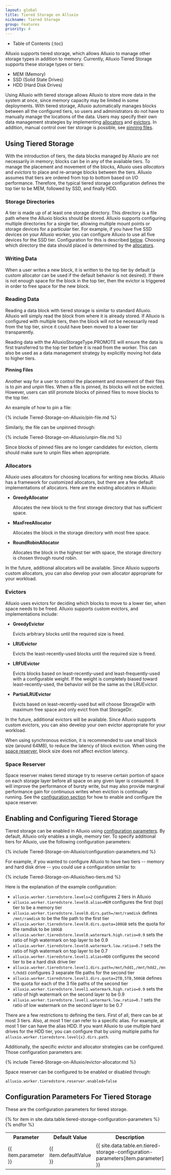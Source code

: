 ```yaml
---
layout: global
title: Tiered Storage on Alluxio
nickname: Tiered Storage
group: Features
priority: 4
---
```


* Table of Contents
{:toc}

Alluxio supports tiered storage, which allows Alluxio to manage other storage types in addition to
memory. Currently, Alluxio Tiered Storage supports these storage types or tiers:

* MEM (Memory)
* SSD (Solid State Drives)
* HDD (Hard Disk Drives)

Using Alluxio with tiered storage allows Alluxio to store more data in the system at once,
since memory capacity may be limited in some deployments. With tiered storage, Alluxio
automatically manages blocks between all the configured tiers, so users and administrators do not
have to manually manage the locations of the data. Users may specify their own data management
strategies by implementing [allocators](#allocators) and [evictors](#evictors). In addition, manual
control over tier storage is possible, see [pinning files](#pinning-files).

## Using Tiered Storage

With the introduction of tiers, the data blocks managed by Alluxio are not necessarily in memory;
blocks can be in any of the available tiers. To manage the placement and movement of the blocks,
Alluxio uses *allocators* and *evictors* to place and re-arrange blocks between the tiers. Alluxio
assumes that tiers are ordered from top to bottom based on I/O performance. Therefore, the typical
tiered storage configuration defines the top tier to be MEM, followed by SSD, and finally HDD.

### Storage Directories

A tier is made up of at least one storage directory. This directory is a file path where the Alluxio
blocks should be stored. Alluxio supports configuring multiple directories for a single tier,
allowing multiple mount points or storage devices for a particular tier. For example, if you have
five SSD devices on your Alluxio worker, you can configure Alluxio to use all five devices for the
SSD tier. Configuration for this is described [below](#enabling-and-configuring-tiered-storage).
Choosing which directory the data should placed is determined by the [allocators](#allocators).

### Writing Data

When a user writes a new block, it is written to the top tier by default (a custom allocator can be
used if the default behavior is not desired). If there is not enough space for the block in the top
tier, then the evictor is triggered in order to free space for the new block.

### Reading Data

Reading a data block with tiered storage is similar to standard Alluxio. Alluxio will simply read
the block from where it is already stored. If Alluxio is configured with multiple tiers, then the
block will not be necessarily read from the top tier, since it could have been moved to a lower tier
transparently.

Reading data with the AlluxioStorageType.PROMOTE will ensure the data is first transferred to the
top tier before it is read from the worker. This can also be used as a data management strategy by
explicitly moving hot data to higher tiers.

#### Pinning Files

Another way for a user to control the placement and movement of their files is to *pin* and *unpin*
files. When a file is pinned, its blocks will not be evicted. However, users can still promote
blocks of pinned files to move blocks to the top tier.

An example of how to pin a file:

{% include Tiered-Storage-on-Alluxio/pin-file.md %}

Similarly, the file can be unpinned through:

{% include Tiered-Storage-on-Alluxio/unpin-file.md %}

Since blocks of pinned files are no longer candidates for eviction, clients should make sure to
unpin files when appropriate.

### Allocators

Alluxio uses allocators for choosing locations for writing new blocks. Alluxio has a framework for
customized allocators, but there are a few default implementations of allocators. Here are the
existing allocators in Alluxio:

* **GreedyAllocator**

    Allocates the new block to the first storage directory that has sufficient space.

* **MaxFreeAllocator**

    Allocates the block in the storage directory with most free space.

* **RoundRobinAllocator**

    Allocates the block in the highest tier with space, the storage directory is chosen through
    round robin.

In the future, additional allocators will be available. Since Alluxio supports custom allocators,
you can also develop your own allocator appropriate for your workload.

### Evictors

Alluxio uses evictors for deciding which blocks to move to a lower tier, when space needs to be
freed. Alluxio supports custom evictors, and implementations include:

* **GreedyEvictor**

    Evicts arbitrary blocks until the required size is freed.

* **LRUEvictor**

    Evicts the least-recently-used blocks until the required size is freed.

* **LRFUEvictor**

    Evicts blocks based on least-recently-used and least-frequently-used with a configurable weight.
    If the weight is completely biased toward least-recently-used, the behavior will be the same as
    the LRUEvictor.

* **PartialLRUEvictor**

    Evicts based on least-recently-used but will choose StorageDir with maximum free space and
    only evict from that StorageDir.

In the future, additional evictors will be available. Since Alluxio supports custom evictors,
you can also develop your own evictor appropriate for your workload.

When using synchronous eviction, it is recommended to use small block size (around 64MB),
to reduce the latency of block eviction. When using the [space reserver](#space-reserver), block
size does not affect eviction latency.

### Space Reserver

Space reserver makes tiered storage try to reserve certain portion of space on each storage layer
before all space on any given layer is consumed. It will improve the performance of bursty write,
but may also provide marginal performance gain for continuous writes when eviction is continually
running. See the [configuration section](#enabling-and-configuring-tiered-storage) for how to enable
and configure the space reserver.

## Enabling and Configuring Tiered Storage

Tiered storage can be enabled in Alluxio using
[configuration parameters](Configuration-Settings.html). By default, Alluxio only enables a single,
memory tier. To specify additional tiers for Alluxio, use the following configuration parameters:

{% include Tiered-Storage-on-Alluxio/configuration-parameters.md %}

For example, if you wanted to configure Alluxio to have two tiers -- memory and hard disk drive --
you could use a configuration similar to:

{% include Tiered-Storage-on-Alluxio/two-tiers.md %}

Here is the explanation of the example configuration:

* `alluxio.worker.tieredstore.levels=2` configures 2 tiers in Alluxio
* `alluxio.worker.tieredstore.level0.alias=MEM` configures the first (top) tier to be a memory tier
* `alluxio.worker.tieredstore.level0.dirs.path=/mnt/ramdisk` defines `/mnt/ramdisk` to be the file
path to the first tier
* `alluxio.worker.tieredstore.level0.dirs.quota=100GB` sets the quota for the ramdisk to be `100GB`
* `alluxio.worker.tieredstore.level0.watermark.high.ratio=0.9` sets the ratio of high watermark on
top layer to be 0.9
* `alluxio.worker.tieredstore.level0.watermark.low.ratio=0.7` sets the ratio of high watermark on 
top layer to be 0.7
* `alluxio.worker.tieredstore.level1.alias=HDD` configures the second tier to be a hard disk drive tier
* `alluxio.worker.tieredstore.level1.dirs.path=/mnt/hdd1,/mnt/hdd2,/mnt/hdd3` configures 3 separate
file paths for the second tier
* `alluxio.worker.tieredstore.level1.dirs.quota=2TB,5TB,500GB` defines the quota for each of the 3
file paths of the second tier
* `alluxio.worker.tieredstore.level1.watermark.high.ratio=0.9` sets the ratio of high watermark on
the second layer to be 0.9
* `alluxio.worker.tieredstore.level1.watermark.low.ratio=0.7` sets the ratio of low watermark on
the second layer to be 0.7

There are a few restrictions to defining the tiers. First of all, there can be at most 3 tiers.
Also, at most 1 tier can refer to a specific alias. For example, at most 1 tier can have the
alias HDD. If you want Alluxio to use multiple hard drives for the HDD tier, you can configure that
by using multiple paths for `alluxio.worker.tieredstore.level{x}.dirs.path`.

Additionally, the specific evictor and allocator strategies can be configured. Those configuration
parameters are:

{% include Tiered-Storage-on-Alluxio/evictor-allocator.md %}

Space reserver can be configured to be enabled or disabled through:

    alluxio.worker.tieredstore.reserver.enabled=false

## Configuration Parameters For Tiered Storage

These are the configuration parameters for tiered storage.

<table class="table table-striped">
<tr><th>Parameter</th><th>Default Value</th><th>Description</th></tr>
{% for item in site.data.table.tiered-storage-configuration-parameters %}
<tr>
<td>{{ item.parameter }}</td>
<td>{{ item.defaultValue }}</td>
<td>{{ site.data.table.en.tiered-storage-configuration-parameters[item.parameter] }}</td>
</tr>
{% endfor %}
</table>
